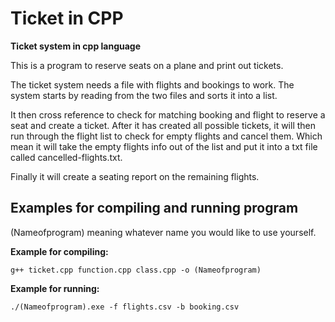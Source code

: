 # Ticket in CPP

**Ticket system in cpp language**

This is a program to reserve seats on a plane and print out tickets.

The ticket system needs a file with flights and bookings to work.
The system starts by reading from the two files and sorts it into a list.

It then cross reference to check for matching booking and flight to reserve a seat and create a ticket.
After it has created all possible tickets, it will then run through the flight list to check for empty flights and cancel them.
Which mean it will take the empty flights info out of the list and put it into a txt file called cancelled-flights.txt.

Finally it will create a seating report on the remaining flights.

## Examples for compiling and running program
(Nameofprogram) meaning whatever name you would like to use yourself.

**Example for compiling:**
```
g++ ticket.cpp function.cpp class.cpp -o (Nameofprogram)
```
**Example for running:**
```
./(Nameofprogram).exe -f flights.csv -b booking.csv
```
